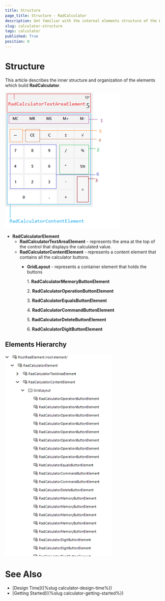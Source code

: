 ```yaml
---
title: Structure
page_title: Structure - RadCalculator
description: Get familiar with the internal elements structure of the WinForms Calculator control.    
slug: calculator-structure
tags: calculator
published: True
position: 0 
---
```


# Structure

This article describes the inner structure and organization of the elements which build **RadCalculator**.

![calculator-structure 001](images/calculator-structure001.png)

* **RadCalculatorElement**
	* **RadCalculatorTextAreaElement** - represents the area at the top of the control that displays the calculated value.
	* **RadCalculatorContentElement** - represents a content element that contains all the calculator buttons.	
		* **GridLayout** - represents a container element that holds the buttons
		
			1\. **RadCalculatorMemoryButtonElement**

			2\. **RadCalculatorOperationButtonElement**

			3\. **RadCalculatorEqualsButtonElement**

			4\. **RadCalculatorCommandButtonElement**

			5\. **RadCalculatorDeleteButtonElement**
			
			6\. **RadCalculatorDigitButtonElement**

## Elements Hierarchy

![calculator-structure 002](images/calculator-structure002.png)
 

# See Also
	
* [Design Time]({%slug calculator-design-time%})	
* [Getting Started]({%slug calculator-getting-started%})	



